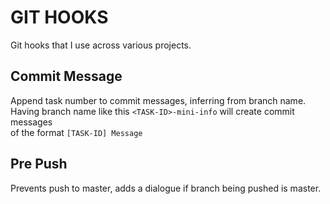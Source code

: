 # GIT HOOKS

Git hooks that I use across various projects.

## Commit Message
Append task number to commit messages, inferring from branch name.
Having branch name like this `<TASK-ID>-mini-info` will create commit messages  
of the format `[TASK-ID] Message`


## Pre Push
Prevents push to master, adds a dialogue if branch being pushed is master.
